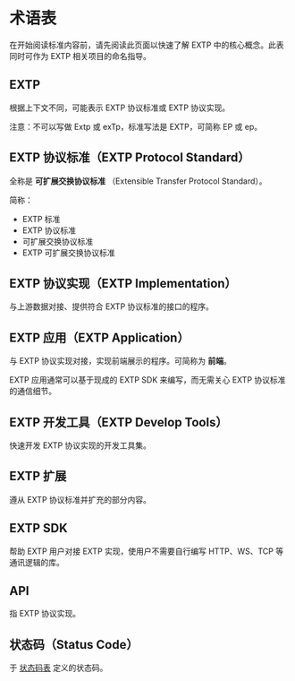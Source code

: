 # 术语表

在开始阅读标准内容前，请先阅读此页面以快速了解 EXTP 中的核心概念。此表同时可作为 EXTP 相关项目的命名指导。

## EXTP

根据上下文不同，可能表示 EXTP 协议标准或 EXTP 协议实现。

注意：不可以写做 Extp 或 exTp，标准写法是 EXTP，可简称 EP 或 ep。

## EXTP 协议标准（EXTP Protocol Standard）

全称是 **可扩展交换协议标准** （Extensible Transfer Protocol Standard）。

简称：

- EXTP 标准
- EXTP 协议标准
- 可扩展交换协议标准
- EXTP 可扩展交换协议标准

## EXTP 协议实现（EXTP Implementation）

与上游数据对接、提供符合 EXTP 协议标准的接口的程序。

## EXTP 应用（EXTP Application）

与 EXTP 协议实现对接，实现前端展示的程序。可简称为 **前端**。

EXTP 应用通常可以基于现成的 EXTP SDK 来编写，而无需关心 EXTP 协议标准的通信细节。

## EXTP 开发工具（EXTP Develop Tools）

快速开发 EXTP 协议实现的开发工具集。

## EXTP 扩展

遵从 EXTP 协议标准并扩充的部分内容。

## EXTP SDK

帮助 EXTP 用户对接 EXTP 实现，使用户不需要自行编写 HTTP、WS、TCP 等通讯逻辑的库。

## API

指 EXTP 协议实现。

## 状态码（Status Code）

于 [状态码表](status_code/index.md) 定义的状态码。